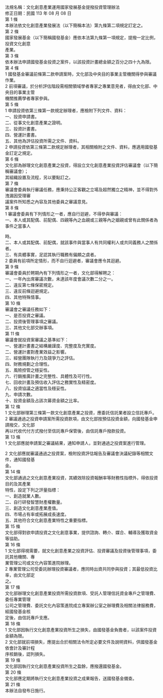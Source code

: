 法規名稱：文化創意產業運用國家發展基金提撥投資管理辦法  
修正日期：民國 113 年 08 月 08 日  
第 1 條  
本辦法依文化創意產業發展法（以下簡稱本法）第九條第二項規定訂定之。  
第 2 條  
國家發展基金（以下簡稱國發基金）應依本法第九條第一項規定，提撥一定比例，投資文化創意  
產業。  
第 3 條  
依本辦法申請國發基金投資之案件，以該投資計畫總金額之百分之四十九為限。  
第 4 條  
1 國發基金審議前條第二款申請案時，文化部及中央目的事業主管機關得參與審議作業。  
2 前項審議，於分析評估階段需相關領域學者專家之專業意見者，得由文化部、中央目的事業主管  
機關推薦學者專家參與。  
第 5 條  
1 申請投資依第三條第一款規定辦理者，應檢附下列文件、資料：  
一、投資申請書。  
二、從事文化創意產業之證明。  
三、投資計畫書。  
四、營運計畫書。  
五、其他為評估投資所需之文件、資料。  
2 申請投資依第三條第二款規定辦理者，其相關檢附之文件、資料，應適用國發基金訂定之規定。  
第 6 條  
文化部為辦理文化創意產業之投資，得設立文化創意產業投資評估審議會（以下簡稱審議會）；  
其組織設置及流程，另以要點訂之。  
第 7 條  
審議會委員執行審議任務，應秉持公正客觀之立場及超然獨立之精神，並不得對外洩漏因受理審  
議案件所知悉之內容及其他委員之審議意見。  
第 8 條  
1 審議會委員有下列情形之一者，應自行迴避，不得參與審議：  
一、本人或其配偶、前配偶、四親等內之血親或三親等內之姻親或曾有此關係者為事件之當事人  


時。  
二、本人或其配偶、前配偶，就該事件與當事人有共同權利人或共同義務人之關係者。  
三、有具體事實，足認其執行職務有偏頗之虞者。  
2 委員有前項所定情形，而不自行迴避者，審議會應令其迴避。  
第 9 條  
審議會委員於聘期內有下列情形之一者，文化部得解聘之：  
一、一年內出席審議次數，未達該年度會議次數二分之一。  
二、違反第七條保密規定。  
三、違反前條迴避規定。  
四、其他特殊情事。  
第 10 條  
審議會之審議任務如下：  
一、是否投資之審議。  
二、投資後管理事項之審議。  
三、其他文化部交辦事項。  
第 11 條  
審議會就投資案審議之基準如下：  
一、營運計畫書之結構嚴謹度、完整度及充實度。  
二、營運計畫對產業效益之影響。  
三、經營團隊執行力及競爭力之評估。  
四、財務規劃之合理性。  
五、風險控管之穩妥性。  
六、行銷推廣計畫之完整性、具體性及可行性。  
七、回收計畫及預估收入評估之務實性及精密度。  
八、投資協議之適當性及穩妥性。  
九、申請次數。  
十、投資金額及占該次募資金額之比率。  
第 12 條  
1 文化部辦理第三條第一款文化創意產業之投資，應委託信託業者設立信託專戶。  
2 審議通過之投資申請案所需投資款項，由文化部按預估投資金額，向國發基金申請撥交，文化部  
再以代收代付方式撥付至信託專戶保管後，由信託專戶撥款投資。  
第 13 條  
1 文化部應就申請案之審議結果，通知申請人，並對通過之投資案進行管理。  


2 文化部應就審議通過之投資案，檢附投資評估報告及審議會決議紀錄等相關文件，通知國發基  
金。  
第 14 條  
文化部通過之文化創意產業投資，其績效除投資報酬率等財務性指標外，得依投資目的及其產業  
特性，設定下列之評量指標：  
一、創造就業人數。  
二、自行研發智慧財產權數量。  
三、創造文化創意產業產值。  
四、市場占有率或拓展成長速度。  
五、其他符合文化創意產業特性之重要指標。  
第 15 條  
文化部得對欲申請投資之文化創意事業，提供諮詢、轉介、媒合、輔導及獲取資金等協助。  
第 16 條  
1 文化部得視需要，就文化創意產業之投資評估、投資審議及投資後管理事項，委託其他機關、專  
業管理公司或文化內容策進院辦理。  
2 專業管理公司受委託辦理投資審議者，應同時出資共同參與投資；其最低投資比率，由文化部定  
之。  
第 17 條  
文化部辦理文化創意產業投資所需投資款項、受託人管理信託資金專戶之管理費、委任專業管理  
公司之管理費、委託文化內容策進院成立專案辦公室之辦理費及相關法律服務費，經國發基金核  
定後，由信託專戶支應。  
第 18 條  
1 文化部因執行文化創意產業投資所生之損失，由國發基金負擔者，以該案件投資金額為限。  
2 文化部就前項損失，應提出合於相關法令所定必要文件及說明資料，供國發基金依會計及審計程  
序核銷後，認列損失。  
第 19 條  
文化部因執行文化創意產業投資所生之盈餘，應撥還國發基金。  
第 20 條  
文化部應定期將執行文化創意產業投資之成果報告，送國發基金備查。  
第 21 條  
本辦法自發布日施行。  


